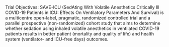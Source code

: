 Trial Objectives:
SAVE-ICU (SedAting With Volatile Anesthetics Critically Ill COVID-19 Patients in ICU: Effects On Ventilatory Parameters And Survival) is a multicentre open-label, pragmatic, randomized controlled trial and a parallel prospective (non-randomized) cohort study that aims to determine whether sedation using inhaled volatile anesthetics in ventilated COVID-19 patients results in better patient (mortality and quality of life) and health system (ventilator- and ICU-free days) outcomes.